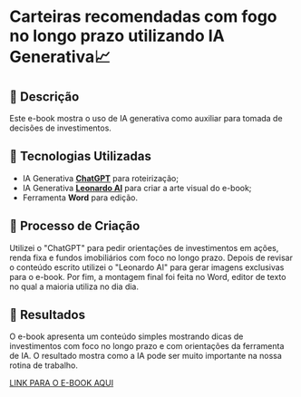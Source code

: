 # Carteiras recomendadas com fogo no longo prazo utilizando IA Generativa📈

## 📒 Descrição
Este e-book mostra o uso de IA generativa como auxiliar para tomada de decisões de investimentos.

## 🤖 Tecnologias Utilizadas
- IA Generativa **[ChatGPT](https://chat.openai.com)** para roteirização;
- IA Generativa **[Leonardo AI](https://leonardo.ai)** para criar a arte visual do e-book;
- Ferramenta **Word** para edição.

## 🧐 Processo de Criação
Utilizei o "ChatGPT" para pedir orientações de investimentos em ações, renda fixa e fundos imobiliários com foco no longo prazo. Depois de revisar o conteúdo escrito utilizei o "Leonardo AI" para gerar imagens exclusivas para o  e-book. 
Por fim, a montagem final foi feita no Word, editor de texto no qual a maioria utiliza no dia dia. 

## 🚀 Resultados
O e-book apresenta um conteúdo simples mostrando dicas de investimentos com foco no longo prazo e com orientações da ferramenta de IA. O resultado mostra como a IA pode ser muito importante na nossa rotina de trabalho.

[LINK PARA O E-BOOK AQUI]()

